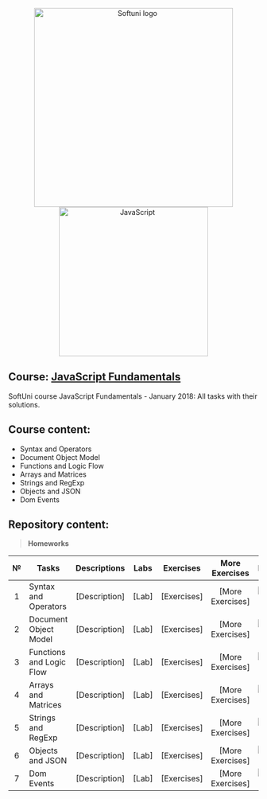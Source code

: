 <p align="center">
	<a href="https://softuni.bg/"><img src="https://www.jobs.bg/assets/logo/2017-09-01/b_6e048c01c340d967f2a6e540e9825d46.png" alt="Softuni logo" width="400" align="center"></a>
	<a href="https://www.javascript.com/"><img src="https://upload.wikimedia.org/wikipedia/commons/thumb/9/99/Unofficial_JavaScript_logo_2.svg/512px-Unofficial_JavaScript_logo_2.svg.png" alt="JavaScript" width="300" align="center"></a>
<p>

## Course: [JavaScript Fundamentals](https://softuni.bg/trainings/2247/js-fundamentals-january-2019)
SoftUni course JavaScript Fundamentals - January 2018: All tasks with their solutions.

## Course content:
- Syntax and Operators
- Document Object Model
- Functions and Logic Flow
- Arrays and Matrices
- Strings and RegExp
- Objects and JSON
- Dom Events

## Repository content:

> **Homeworks**

№   |Tasks						|Descriptions																									| Labs																																| Exercises																																		|More Exercises	 																																	|Progress																													
:--:|---------------------------|:-------------------------------------------------------------------------------------------------------------:|:---------------------------------------------------------------------------------------------------------------------------------:|:---------------------------------------------------------------------------------------------------------------------------------------------:|:-------------------------------------------------------------------------------------------------------------------------------------------------:|:-------------:
1	|Syntax and Operators		|[Description]																									|[Lab]																											 					|[Exercises]																												 					|[More Exercises]																																	|![Progress](http://progressed.io/bar/0)
2	|Document Object Model		|[Description]																									|[Lab]																											 					|[Exercises]																												 					|[More Exercises]																																	|![Progress](http://progressed.io/bar/0)
3	|Functions and Logic Flow	|[Description]																									|[Lab]																											 					|[Exercises]																												 					|[More Exercises]																																	|![Progress](http://progressed.io/bar/0)
4	|Arrays and Matrices		|[Description]																									|[Lab]																											 					|[Exercises]																												 					|[More Exercises]																																	|![Progress](http://progressed.io/bar/0)
5	|Strings and RegExp			|[Description]																									|[Lab]																											 					|[Exercises]																												 					|[More Exercises]																																	|![Progress](http://progressed.io/bar/0)
6	|Objects and JSON			|[Description]																									|[Lab]																											 					|[Exercises]																												 					|[More Exercises]																																	|![Progress](http://progressed.io/bar/0)
7	|Dom Events					|[Description]																									|[Lab]																											 					|[Exercises]																												 					|[More Exercises]																																	|![Progress](http://progressed.io/bar/0)
